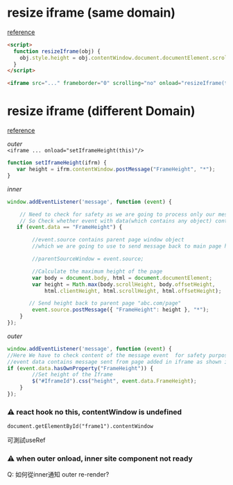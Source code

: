 # resize iframe (same domain)
[reference](https://stackoverflow.com/a/9976309/13797221)  
```html
<script>
  function resizeIframe(obj) {
    obj.style.height = obj.contentWindow.document.documentElement.scrollHeight + 'px';
  }
</script>

<iframe src="..." frameborder="0" scrolling="no" onload="resizeIframe(this)" />
```

# resize iframe (different Domain)
[reference](https://stackoverflow.com/a/42308842/13797221)  

*outer*  
`<iframe ... onload="setIframeHeight(this)"/>`
```js
function setIframeHeight(ifrm) {
   var height = ifrm.contentWindow.postMessage("FrameHeight", "*");   
}
```

*inner*
```js
window.addEventListener('message', function (event) {

    // Need to check for safety as we are going to process only our messages
    // So Check whether event with data(which contains any object) contains our message here its "FrameHeight"
   if (event.data == "FrameHeight") {

        //event.source contains parent page window object 
        //which we are going to use to send message back to main page here "abc.com/page"

        //parentSourceWindow = event.source;

        //Calculate the maximum height of the page
        var body = document.body, html = document.documentElement;
        var height = Math.max(body.scrollHeight, body.offsetHeight,
            html.clientHeight, html.scrollHeight, html.offsetHeight);

       // Send height back to parent page "abc.com/page"
        event.source.postMessage({ "FrameHeight": height }, "*");       
    }
});
```
*outer*   
```js
window.addEventListener('message', function (event) {
//Here We have to check content of the message event  for safety purpose
//event data contains message sent from page added in iframe as shown in step 3
if (event.data.hasOwnProperty("FrameHeight")) {
        //Set height of the Iframe
        $("#IframeId").css("height", event.data.FrameHeight);        
    }
});
```

### ⚠ react hook no this, contentWindow is undefined  
`document.getElementById("frame1").contentWindow`

可測試useRef

### ⚠ when outer onload, inner site component not ready
Q: 如何從inner通知 outer re-render?

